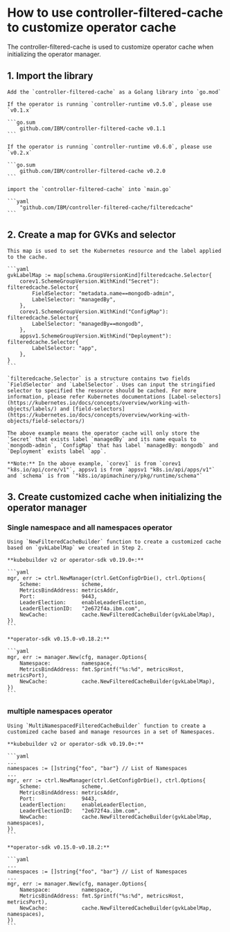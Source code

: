 # How to use controller-filtered-cache to customize operator cache

The controller-filtered-cache is used to customize operator cache when initializing the operator manager.

## 1. Import the library

    Add the `controller-filtered-cache` as a Golang library into `go.mod`

    If the operator is running `controller-runtime v0.5.0`, please use `v0.1.x`

    ```go.sum
        github.com/IBM/controller-filtered-cache v0.1.1
    ```

    If the operator is running `controller-runtime v0.6.0`, please use `v0.2.x`

    ```go.sum
        github.com/IBM/controller-filtered-cache v0.2.0
    ```

    import the `controller-filtered-cache` into `main.go`

    ```yaml
        "github.com/IBM/controller-filtered-cache/filteredcache"
    ```

## 2. Create a map for GVKs and selector

    This map is used to set the Kubernetes resource and the label applied to the cache.

    ```yaml
    gvkLabelMap := map[schema.GroupVersionKind]filteredcache.Selector{
        corev1.SchemeGroupVersion.WithKind("Secret"): filteredcache.Selector{
            FieldSelector: "metadata.name==mongodb-admin",
            LabelSelector: "managedBy",
        },
        corev1.SchemeGroupVersion.WithKind("ConfigMap"): filteredcache.Selector{
            LabelSelector: "managedBy==mongodb",
        },
        appsv1.SchemeGroupVersion.WithKind("Deployment"): filteredcache.Selector{
            LabelSelector: "app",
        },
    }
    ```

    `filteredcache.Selector` is a structure contains two fields `FieldSelector` and `LabelSelector`. Uses can input the stringified selector to specified the resource should be cached. For more information, please refer Kubernetes documentations [Label-selectors](https://kubernetes.io/docs/concepts/overview/working-with-objects/labels/) and [field-selectors](https://kubernetes.io/docs/concepts/overview/working-with-objects/field-selectors/)

    The above example means the operator cache will only store the `Secret` that exists label `managedBy` and its name equals to `mongodb-admin`, `ConfigMap` that has label `managedBy: mongodb` and `Deployment` exists label `app`.

    **Note:** In the above example, `corev1` is from `corev1 "k8s.io/api/core/v1"`, appsv1 is from `appsv1 "k8s.io/api/apps/v1"` and `schema` is from `"k8s.io/apimachinery/pkg/runtime/schema"`

## 3. Create customized cache when initializing the operator manager

### Single namespace and all namespaces operator

    Using `NewFilteredCacheBuilder` function to create a customized cache based on `gvkLabelMap` we created in Step 2.

    **kubebuilder v2 or operator-sdk v0.19.0+:**

    ```yaml
    mgr, err := ctrl.NewManager(ctrl.GetConfigOrDie(), ctrl.Options{
        Scheme:             scheme,
        MetricsBindAddress: metricsAddr,
        Port:               9443,
        LeaderElection:     enableLeaderElection,
        LeaderElectionID:   "2e672f4a.ibm.com",
        NewCache:           cache.NewFilteredCacheBuilder(gvkLabelMap),
    })
    ```

    **operator-sdk v0.15.0-v0.18.2:**

    ```yaml
    mgr, err := manager.New(cfg, manager.Options{
        Namespace:          namespace,
        MetricsBindAddress: fmt.Sprintf("%s:%d", metricsHost, metricsPort),
        NewCache:           cache.NewFilteredCacheBuilder(gvkLabelMap),
    })
    ```

### multiple namespaces operator

    Using `MultiNamespacedFilteredCacheBuilder` function to create a customized cache based and manage resources in a set of Namespaces.

    **kubebuilder v2 or operator-sdk v0.19.0+:**

    ```yaml
    ...
    namespaces := []string{"foo", "bar"} // List of Namespaces
    ...
    mgr, err := ctrl.NewManager(ctrl.GetConfigOrDie(), ctrl.Options{
        Scheme:             scheme,
        MetricsBindAddress: metricsAddr,
        Port:               9443,
        LeaderElection:     enableLeaderElection,
        LeaderElectionID:   "2e672f4a.ibm.com",
        NewCache:           cache.NewFilteredCacheBuilder(gvkLabelMap, namespaces),
    })
    ```

    **operator-sdk v0.15.0-v0.18.2:**

    ```yaml
    ...
    namespaces := []string{"foo", "bar"} // List of Namespaces
    ...
    mgr, err := manager.New(cfg, manager.Options{
        Namespace:          namespace,
        MetricsBindAddress: fmt.Sprintf("%s:%d", metricsHost, metricsPort),
        NewCache:           cache.NewFilteredCacheBuilder(gvkLabelMap, namespaces),
    })
    ```
